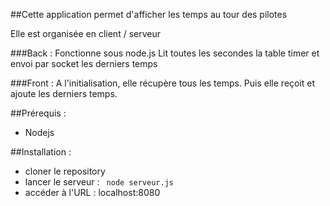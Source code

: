 ##Cette application permet d'afficher les temps au tour des pilotes

Elle est organisée en client / serveur

###Back :
Fonctionne sous node.js
Lit toutes les secondes la table timer et envoi par socket les derniers temps

###Front :
A l'initialisation, elle récupère tous les temps. Puis elle reçoit et ajoute les derniers temps.


##Prérequis :
- Nodejs

##Installation :
- cloner le repository
- lancer le serveur : ``` node serveur.js```
- accéder à l'URL : localhost:8080


